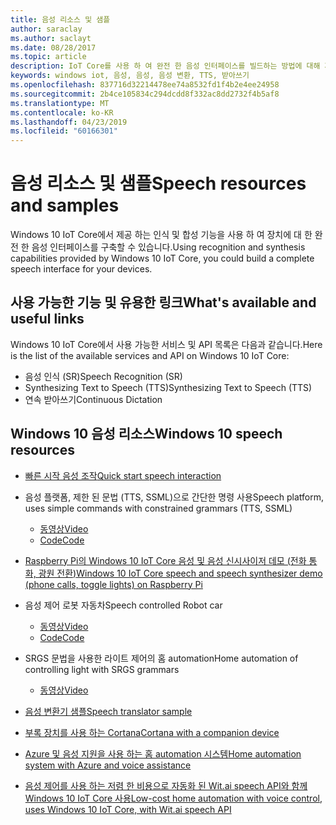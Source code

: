 ```yaml
---
title: 음성 리소스 및 샘플
author: saraclay
ms.author: saclayt
ms.date: 08/28/2017
ms.topic: article
description: IoT Core를 사용 하 여 완전 한 음성 인터페이스를 빌드하는 방법에 대해 자세히 알아보세요.
keywords: windows iot, 음성, 음성, 음성 변환, TTS, 받아쓰기
ms.openlocfilehash: 837716d32214478ee74a8532fd1f4b2e4ee24958
ms.sourcegitcommit: 2b4ce105834c294dcdd8f332ac8dd2732f4b5af8
ms.translationtype: MT
ms.contentlocale: ko-KR
ms.lasthandoff: 04/23/2019
ms.locfileid: "60166301"
---
```

# <a name="speech-resources-and-samples"></a><span data-ttu-id="6e6a5-104">음성 리소스 및 샘플</span><span class="sxs-lookup"><span data-stu-id="6e6a5-104">Speech resources and samples</span></span>

<span data-ttu-id="6e6a5-105">Windows 10 IoT Core에서 제공 하는 인식 및 합성 기능을 사용 하 여 장치에 대 한 완전 한 음성 인터페이스를 구축할 수 있습니다.</span><span class="sxs-lookup"><span data-stu-id="6e6a5-105">Using recognition and synthesis capabilities provided by Windows 10 IoT Core, you could build a complete speech interface for your devices.</span></span>

## <a name="whats-available-and-useful-links"></a><span data-ttu-id="6e6a5-106">사용 가능한 기능 및 유용한 링크</span><span class="sxs-lookup"><span data-stu-id="6e6a5-106">What's available and useful links</span></span>

<span data-ttu-id="6e6a5-107">Windows 10 IoT Core에서 사용 가능한 서비스 및 API 목록은 다음과 같습니다.</span><span class="sxs-lookup"><span data-stu-id="6e6a5-107">Here is the list of the available services and API on Windows 10 IoT Core:</span></span>

* <span data-ttu-id="6e6a5-108">음성 인식 (SR)</span><span class="sxs-lookup"><span data-stu-id="6e6a5-108">Speech Recognition (SR)</span></span>
* <span data-ttu-id="6e6a5-109">Synthesizing Text to Speech (TTS)</span><span class="sxs-lookup"><span data-stu-id="6e6a5-109">Synthesizing Text to Speech (TTS)</span></span>
* <span data-ttu-id="6e6a5-110">연속 받아쓰기</span><span class="sxs-lookup"><span data-stu-id="6e6a5-110">Continuous Dictation</span></span>

## <a name="windows-10-speech-resources"></a><span data-ttu-id="6e6a5-111">Windows 10 음성 리소스</span><span class="sxs-lookup"><span data-stu-id="6e6a5-111">Windows 10 speech resources</span></span>

* [<span data-ttu-id="6e6a5-112">빠른 시작 음성 조작</span><span class="sxs-lookup"><span data-stu-id="6e6a5-112">Quick start speech interaction</span></span>](https://msdn.microsoft.com/library/windows/apps/xaml/dn630426.aspx)

* <span data-ttu-id="6e6a5-113">음성 플랫폼, 제한 된 문법 (TTS, SSML)으로 간단한 명령 사용</span><span class="sxs-lookup"><span data-stu-id="6e6a5-113">Speech platform, uses simple commands with constrained grammars (TTS, SSML)</span></span>
  * [<span data-ttu-id="6e6a5-114">동영상</span><span class="sxs-lookup"><span data-stu-id="6e6a5-114">Video</span></span>](https://www.youtube.com/watch?v=GiDvBhfNnjU) 
  * [<span data-ttu-id="6e6a5-115">Code</span><span class="sxs-lookup"><span data-stu-id="6e6a5-115">Code</span></span>](https://github.com/Microsoft/Windows-universal-samples/tree/master/Samples/SpeechRecognitionAndSynthesis) 

* [<span data-ttu-id="6e6a5-116">Raspberry Pi의 Windows 10 IoT Core 음성 및 음성 신시사이저 데모 (전화 통화, 광원 전환)</span><span class="sxs-lookup"><span data-stu-id="6e6a5-116">Windows 10 IoT Core speech and speech synthesizer demo (phone calls, toggle lights) on Raspberry Pi</span></span>](https://www.youtube.com/watch?v=HstKdcP9XRA)

* <span data-ttu-id="6e6a5-117">음성 제어 로봇 자동차</span><span class="sxs-lookup"><span data-stu-id="6e6a5-117">Speech controlled Robot car</span></span> 
  * [<span data-ttu-id="6e6a5-118">동영상</span><span class="sxs-lookup"><span data-stu-id="6e6a5-118">Video</span></span>](https://www.youtube.com/watch?v=vxUOTgechd4) 
  * [<span data-ttu-id="6e6a5-119">Code</span><span class="sxs-lookup"><span data-stu-id="6e6a5-119">Code</span></span>](https://www.hackster.io/AnuragVasanwala/speech-controlled-robot-49744c)

* <span data-ttu-id="6e6a5-120">SRGS 문법을 사용한 라이트 제어의 홈 automation</span><span class="sxs-lookup"><span data-stu-id="6e6a5-120">Home automation of controlling light with SRGS grammars</span></span> 
  * [<span data-ttu-id="6e6a5-121">동영상</span><span class="sxs-lookup"><span data-stu-id="6e6a5-121">Video</span></span>](https://www.youtube.com/watch?v=MN18Uo_063g)

* [<span data-ttu-id="6e6a5-122">음성 변환기 샘플</span><span class="sxs-lookup"><span data-stu-id="6e6a5-122">Speech translator sample</span></span>](https://developer.microsoft.com/en-us/windows/iot/samples/speechtranslator)

* [<span data-ttu-id="6e6a5-123">부록 장치를 사용 하는 Cortana</span><span class="sxs-lookup"><span data-stu-id="6e6a5-123">Cortana with a companion device</span></span>](https://microsoft.hackster.io/ada-plasma-1f5c36/windows-iot-device-interactive-with-cortana-046906?ref=platform&ref_id=4087_trending___&offset=16)

* [<span data-ttu-id="6e6a5-124">Azure 및 음성 지원을 사용 하는 홈 automation 시스템</span><span class="sxs-lookup"><span data-stu-id="6e6a5-124">Home automation system with Azure and voice assistance</span></span>](https://microsoft.hackster.io/rishabhbanga/complete-home-automation-system-with-azure-and-voice-assistance-8aa5fd?ref=search&ref_id=speech&offset=1)

* [<span data-ttu-id="6e6a5-125">음성 제어를 사용 하는 저렴 한 비용으로 자동화 된 Wit.ai speech API와 함께 Windows 10 IoT Core 사용</span><span class="sxs-lookup"><span data-stu-id="6e6a5-125">Low-cost home automation with voice control, uses Windows 10 IoT Core, with Wit.ai speech API</span></span>](https://microsoft.hackster.io/michael-gillett/dorm-automation-9fed01?ref=search&ref_id=speech&offset=2)
